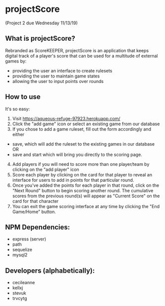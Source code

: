 # projectScore

(Project 2 due Wednesday 11/13/19)

## What is projectScore?

Rebranded as ScoreKEEPER, projectScore is an application that keeps digital track of a player's score that can be used for a multitude of external games by:

- providing the user an interface to create rulesets
- providing the user to maintain game states
- allowing the user to input points over rounds

## How to use

It's so easy:

1. Visit https://aqueous-refuge-97923.herokuapp.com/
2. Click the "add game" icon or select an existing game from our database
3. If you chose to add a game ruleset, fill out the form accordingly and either

- save, which will add the ruleset to the existing games in our database OR
- save and start which will bring you directly to the scoring page.

4. Add players if you will need to score more than one player/team by clicking on the "add player" icon
5. Score each player by clicking on the card for that player to reveal an interface for users to add in points for that particular round.
6. Once you've added the points for each player in that round, click on the "Next Round" button to begin scoring another round. The cumulative scores from the previous round(s) will appear as "Current Score" on the card for that character
7. You can exit the game scoring interface at any time by clicking the "End Game/Home" button.

## NPM Dependencies:

- express (server)
- path
- sequelize
- mysql2

## Developers (alphabetically):

- cecileanne
- kellxj
- stevuk
- trvcytg
